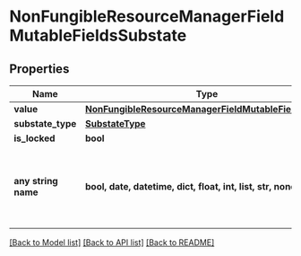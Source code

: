 # NonFungibleResourceManagerFieldMutableFieldsSubstate


## Properties
Name | Type | Description | Notes
------------ | ------------- | ------------- | -------------
**value** | [**NonFungibleResourceManagerFieldMutableFieldsValue**](NonFungibleResourceManagerFieldMutableFieldsValue.md) |  | 
**substate_type** | [**SubstateType**](SubstateType.md) |  | 
**is_locked** | **bool** |  | 
**any string name** | **bool, date, datetime, dict, float, int, list, str, none_type** | any string name can be used but the value must be the correct type | [optional]

[[Back to Model list]](../README.md#documentation-for-models) [[Back to API list]](../README.md#documentation-for-api-endpoints) [[Back to README]](../README.md)


